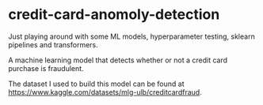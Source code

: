 # credit-card-anomoly-detection
Just playing around with some ML models, hyperparameter testing, sklearn pipelines and transformers.

A machine learning model that detects whether or not a credit card purchase is fraudulent.

The dataset I used to build this model can be found at https://www.kaggle.com/datasets/mlg-ulb/creditcardfraud.
